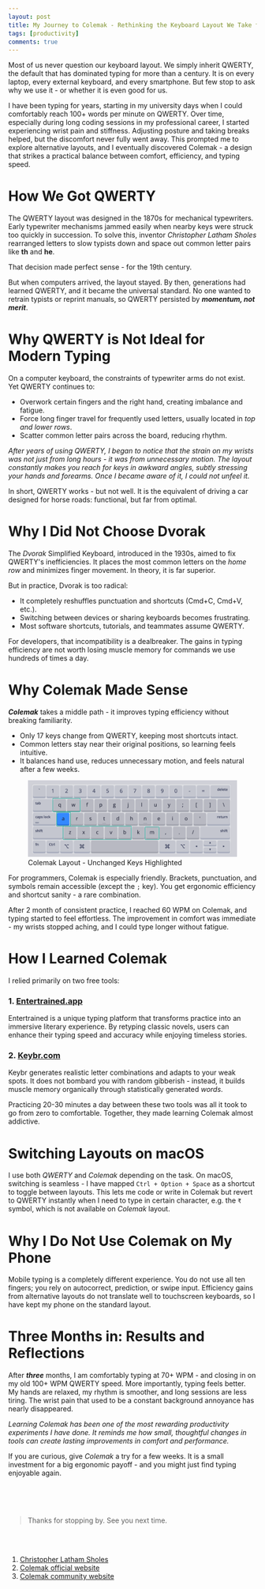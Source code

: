 ```yaml
---
layout: post
title: My Journey to Colemak - Rethinking the Keyboard Layout We Take for Granted
tags: [productivity]
comments: true
---
```



Most of us never question our keyboard layout. We simply inherit QWERTY, the default that has dominated typing for more than a century. It is on every laptop, every external keyboard, and every smartphone. But few stop to ask why we use it - or whether it is even good for us.

I have been typing for years, starting in my university days when I could comfortably reach 100+ words per minute on QWERTY. Over time, especially during long coding sessions in my professional career, I started experiencing wrist pain and stiffness. Adjusting posture and taking breaks helped, but the discomfort never fully went away. This prompted me to explore alternative layouts, and I eventually discovered Colemak - a design that strikes a practical balance between comfort, efficiency, and typing speed.


# How We Got QWERTY

The QWERTY layout was designed in the 1870s for mechanical typewriters. Early typewriter mechanisms jammed easily when nearby keys were struck too quickly in succession. To solve this, inventor *Christopher Latham Sholes* rearranged letters to slow typists down and space out common letter pairs like **th** and **he**.

That decision made perfect sense - for the 19th century.

But when computers arrived, the layout stayed. By then, generations had learned QWERTY, and it became the universal standard. No one wanted to retrain typists or reprint manuals, so QWERTY persisted by ***momentum, not merit***.

# Why QWERTY is Not Ideal for Modern Typing

On a computer keyboard, the constraints of typewriter arms do not exist. Yet QWERTY continues to:

*	Overwork certain fingers and the right hand, creating imbalance and fatigue.
*	Force long finger travel for frequently used letters, usually located in *top and lower rows*.
*	Scatter common letter pairs across the board, reducing rhythm.

*After years of using QWERTY, I began to notice that the strain on my wrists was not just from long hours - it was from unnecessary motion. The layout constantly makes you reach for keys in awkward angles, subtly stressing your hands and forearms. Once I became aware of it, I could not unfeel it.*

In short, QWERTY works - but not well. It is the equivalent of driving a car designed for horse roads: functional, but far from optimal.

# Why I Did Not Choose Dvorak

The *Dvorak* Simplified Keyboard, introduced in the 1930s, aimed to fix QWERTY's inefficiencies. It places the most common letters on the *home row* and minimizes finger movement. In theory, it is far superior.

But in practice, Dvorak is too radical:

*	It completely reshuffles punctuation and shortcuts (Cmd+C, Cmd+V, etc.).
*	Switching between devices or sharing keyboards becomes frustrating.
*	Most software shortcuts, tutorials, and teammates assume QWERTY.

For developers, that incompatibility is a dealbreaker. The gains in typing efficiency are not worth losing muscle memory for commands we use hundreds of times a day.

# Why Colemak Made Sense

***Colemak*** takes a middle path - it improves typing efficiency without breaking familiarity.

*	Only 17 keys change from QWERTY, keeping most shortcuts intact.
*	Common letters stay near their original positions, so learning feels intuitive.
*	It balances hand use, reduces unnecessary motion, and feels natural after a few weeks.

<figure>
  <img src="/assets/img/colemak/unchanged-keys.png" alt="colemak-layout">
  <figcaption>Colemak Layout - Unchanged Keys Highlighted</figcaption>
</figure>

For programmers, Colemak is especially friendly. Brackets, punctuation, and symbols remain accessible (except the `;` key). You get ergonomic efficiency and shortcut sanity - a rare combination.

After 2 month of consistent practice, I reached 60 WPM on Colemak, and typing started to feel effortless. The improvement in comfort was immediate - my wrists stopped aching, and I could type longer without fatigue.

# How I Learned Colemak

I relied primarily on two free tools:

### 1. [Entertrained.app](https://entertrained.app/)

Entertrained is a unique typing platform that transforms practice into an immersive literary experience. By retyping classic novels, users can enhance their typing speed and accuracy while enjoying timeless stories.

### 2. [Keybr.com](https://www.keybr.com/)

Keybr generates realistic letter combinations and adapts to your weak spots. It does not bombard you with random gibberish - instead, it builds muscle memory organically through statistically generated *words*.

Practicing 20-30 minutes a day between these two tools was all it took to go from zero to comfortable. Together, they made learning Colemak almost addictive.

# Switching Layouts on macOS

I use both *QWERTY* and *Colemak* depending on the task. On macOS, switching is seamless - I have mapped `Ctrl + Option + Space` as a shortcut to toggle between layouts. This lets me code or write in Colemak but revert to QWERTY instantly when I need to type in certain character, e.g. the `₹` symbol, which is not available on *Colemak* layout.

# Why I Do Not Use Colemak on My Phone

Mobile typing is a completely different experience. You do not use all ten fingers; you rely on autocorrect, prediction, or swipe input. Efficiency gains from alternative layouts do not translate well to touchscreen keyboards, so I have kept my phone on the standard layout.

# Three Months in: Results and Reflections

After ***three*** months, I am comfortably typing at 70+ WPM - and closing in on my old 100+ WPM QWERTY speed. More importantly, typing feels better. My hands are relaxed, my rhythm is smoother, and long sessions are less tiring. The wrist pain that used to be a constant background annoyance has nearly disappeared.

*Learning Colemak has been one of the most rewarding productivity experiments I have done. It reminds me how small, thoughtful changes in tools can create lasting improvements in comfort and performance.*

If you are curious, give *Colemak* a try for a few weeks. It is a small investment for a big ergonomic payoff - and you might just find typing enjoyable again.



<br>
<br>
<br>


>Thanks for stopping by. See you next time.

<br>
<br>

1. [Christopher Latham Sholes](https://en.wikipedia.org/wiki/Christopher_Latham_Sholes)
2. [Colemak official website](https://colemak.com/)
3. [Colemak community website](https://colemak.org/)
